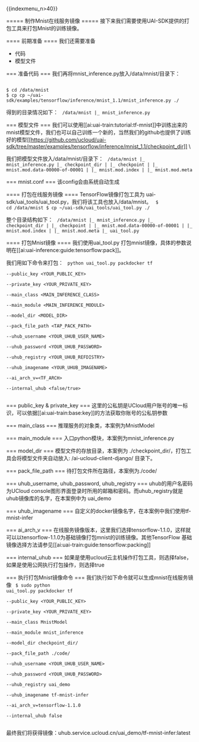 {{indexmenu_n>40}}

===== 制作Mnist在线服务镜像 =====
接下来我们需要使用UAI-SDK提供的打包工具来打包Mnist的训练镜像。

==== 前期准备 ====
我们还需要准备
  * 代码
  * 模型文件

=== 准备代码 ===
我们再将mnist\_inference.py放入/data/mnist/目录下：

<code>
$ cd /data/mnist
$ cp cp ~/uai-sdk/examples/tensorflow/inference/mnist_1.1/mnist_inference.py ./
</code>

得到的目录情况如下：
<code>
/data/mnist
|_ mnist_inference.py
</code>

=== 模型文件 ===
我们可以使用[[ai:uai-train:tutorial:tf-mnist]]中训练出来的mnist模型文件，我们也可以自己训练一个新的，当然我们的github也提供了训练好的模型[[https://github.com/ucloud/uai-sdk/tree/master/examples/tensorflow/inference/mnist_1.1/checkpoint_dir]] \\

我们把模型文件放入/data/mnist/目录下：
<code>
/data/mnist
|_ mnist_inference.py
|_ checkpoint_dir
|  |_ checkpoint
|  |_ mnist.mod.data-00000-of-00001
|  |_ mnist.mod.index
|  |_ mnist.mod.meta
</code>

=== mnist.conf ===
该config会由系统自动生成

==== 打包在线服务镜像 ====
TensorFlow镜像打包工具为 uai-sdk/uai\_tools/uai\_tool.py，我们将该工具也放入/data/mnist。
<code>
$ cd /data/mnist
$ cp ~/uai-sdk/uai_tools/uai_tool.py ./
</code>

整个目录结构如下：
<code>
/data/mnist
|_ mnist_inference.py
|_ checkpoint_dir
|  |_ checkpoint
|  |_ mnist.mod.data-00000-of-00001
|  |_ mnist.mod.index
|  |_ mnist.mod.meta
|_ uai_tool.py
</code>

==== 打包Mnist镜像 ====
我们使用uai\_tool.py 打包mnist镜像，具体的参数说明在[[ai:uai-inference:guide:tensorflow:pack]]。

我们用如下命令来打包：
<code>
python uai_tool.py packdocker tf \
        --public_key <YOUR_PUBLIC_KEY> \
	--private_key <YOUR_PRIVATE_KEY> \
        --main_class <MAIN_INFERENCE_CLASS> \
        --main_module <MAIN_INFERENCE_MODULE> \
        --model_dir <MODEL_DIR> \
        --pack_file_path <TAP_PACK_PATH> \
	--uhub_username <YOUR_UHUB_USER_NAME> \
	--uhub_password <YOUR_UHUB_PASSWORD> \
	--uhub_registry <YOUR_UHUB_REFDISTRY> \
	--uhub_imagename <YOUR_UHUB_IMAGENAME> \
        --ai_arch_v=<TF_ARCH> \
        --internal_uhub <false/true> \
</code>

=== public_key & private_key ===
这里的公私钥是UCloud用户账号的唯一标识，可以依据[[ai:uai-train:base:key]]的方法获取你账号的公私钥参数

=== main_class ===
推理服务的对象类，本案例为MnistModel 

=== main_module ===
入口python模块，本案例为mnist\_inference.py

=== model_dir ===
模型文件的存放目录，本案例为 ./checkpoint_dir/，打包工具会将模型文件夹自动放入: /ai-ucloud-client-django/ 目录下。

=== pack_file_path ===
待打包文件所在路径，本案例为./code/

=== uhub_username, uhub_password, uhub_registry ===
uhub的用户名密码为UCloud console图形界面登录时所用的邮箱和密码。而uhub\_registry就是uhub镜像库的名字，在本案例中为 uai\_demo

=== uhub_imagename ===
自定义的docker镜像名字，在本案例中我们使用tf-mnist-infer

=== ai_arch_v ===
在线服务镜像版本，这里我们选择tensorflow-1.1.0，这样就可以以tensorflow-1.1.0为基础镜像打包mnist的训练镜像。其他TensorFlow 基础镜像选择方法请参见[[ai:uai-train:guide:tensorflow:packing]]

=== internal_uhub ===
如果是使用ucloud云主机操作打包工具，则选择false，如果是使用公网执行打包操作，则选择true

=== 执行打包Mnist镜像命令 ===
我们执行如下命令就可以生成mnist在线服务镜像
<code>
$ sudo python uai_tool.py packdocker tf  \
                        --public_key <YOUR_PUBLIC_KEY> \
			--private_key <YOUR_PRIVATE_KEY> \
			--main_class MnistModel \
        		--main_module mnist_inference \
        		--model_dir checkpoint_dir/ \
        		--pack_file_path ./code/ \
			--uhub_username <YOUR_UHUB_USER_NAME> \
			--uhub_password <YOUR_UHUB_PASSWORD> \
			--uhub_registry uai_demo \
			--uhub_imagename tf-mnist-infer \
			--ai_arch_v=tensorflow-1.1.0 \
                        --internal_uhub false \
</code>

最终我们将获得镜像：uhub.service.ucloud.cn/uai_demo/tf-mnist-infer:latest


